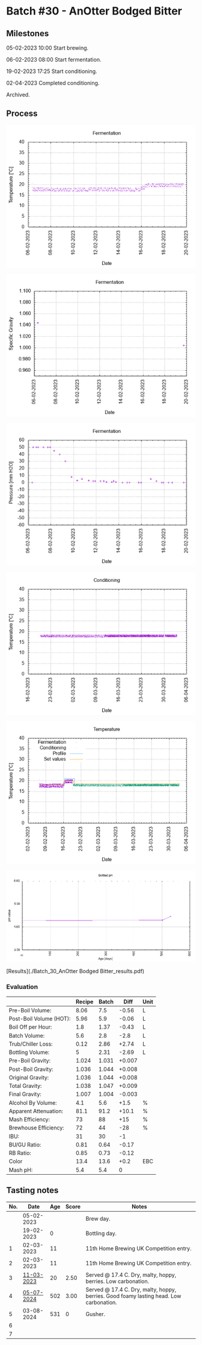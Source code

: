 # Batch #30 - AnOtter Bodged Bitter

## Milestones

05-02-2023 10:00 Start brewing.

06-02-2023 08:00 Start fermentation.

19-02-2023 17:25 Start conditioning.

02-04-2023 Completed conditioning.

Archived.

## Process

![fermentation](fermentation.png)

![specific gravity](gravity.png)

![pressure](pressure.png)

![conditioning](conditioning.png)

![temperature](temperature.png)

![bottled pH](bottled_ph.png)

[Results](./Batch_30_AnOtter Bodged Bitter_results.pdf)

### Evaluation

|                         | Recipe | Batch | Diff   | Unit |
|-------------------------|--------|-------|--------|------|
| Pre-Boil Volume:        | 8.06   | 7.5   | -0.56  | L    |
| Post-Boil Volume (HOT): | 5.96   | 5.9   | -0.06  | L    |
| Boil Off per Hour:      | 1.8    | 1.37  | -0.43  | L    |
| Batch Volume:           | 5.6    | 2.8   | -2.8   | L    |
| Trub/Chiller Loss:      | 0.12   | 2.86  | +2.74  | L    |
| Bottling Volume:        | 5      | 2.31  | -2.69  | L    |
| Pre-Boil Gravity:       | 1.024  | 1.031 | +0.007 |      |
| Post-Boil Gravity:      | 1.036  | 1.044 | +0.008 |      |
| Original Gravity:       | 1.036  | 1.044 | +0.008 |      |
| Total Gravity:          | 1.038  | 1.047 | +0.009 |      |
| Final Gravity:          | 1.007  | 1.004 | -0.003 |      |
| Alcohol By Volume:      | 4.1    | 5.6   | +1.5   | %    |
| Apparent Attenuation:   | 81.1   | 91.2  | +10.1  | %    |
| Mash Efficiency:        | 73     | 88    | +15    | %    |
| Brewhouse Efficiency:   | 72     | 44    | -28    | %    |
| IBU:                    | 31     | 30    | -1     |      |
| BU/GU Ratio:            | 0.81   | 0.64  | -0.17  |      |
| RB Ratio:               | 0.85   | 0.73  | -0.12  |      |
| Color                   | 13.4   | 13.6  | +0.2   | EBC  |
| Mash pH:                | 5.4    | 5.4   | 0      |      |

## Tasting notes

| No. | Date       | Age | Score | Notes |
|-----|------------|-----|-------|-------|
|     | 05-02-2023 |     |       | Brew day. |
|     | 19-02-2023 |   0 |       | Bottling day. |
|   1 | 02-03-2023 |  11 |       | 11th Home Brewing UK Competition entry. |
|   2 | 02-03-2023 |  11 |       | 11th Home Brewing UK Competition entry. |
|   3 | [11-03-2023](20230311_Batch_30_AnOtter_Bodged_Bitter_BJCP_Scoresheet-3_7.pdf) |  20 | 2.50  | Served @ 17.4 C. Dry, malty, hoppy, berries. Low carbonation. |
|   4 | [05-07-2024](20240705_Batch_30_AnOtter_Bodged_Bitter_BJCP_Scoresheet-4_7.pdf) | 502 | 3.00  | Served @ 17.4 C. Dry, malty, hoppy, berries. Good foamy lasting head. Low carbonation. |
|   5 | 03-08-2024 | 531 | 0     | Gusher. |
|   6 |            |     |       |  |
|   7 |            |     |       |  |

